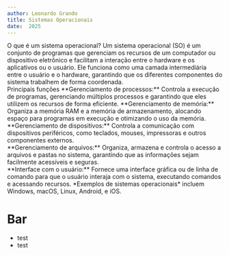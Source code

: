 ```yaml
---
author: Leonardo Grando
title: Sistemas Operacionais
date:  2025
---
```

<section>
  O que é um sistema operacional?
  Um sistema operacional (SO) é um conjunto de programas que gerenciam os recursos de um computador ou dispositivo eletrônico e facilitam a interação entre o hardware e os aplicativos ou o usuário. Ele funciona como uma camada intermediária entre o usuário e o hardware, garantindo que os diferentes componentes do sistema trabalhem de forma coordenada.
</section>

<section>
  <section>Principais funções
    **Gerenciamento de processos:** Controla a execução de programas, gerenciando múltiplos processos e garantindo que eles utilizem os recursos de forma eficiente.
    **Gerenciamento de memória:** Organiza a memória RAM e a memória de armazenamento, alocando espaço para programas em execução e otimizando o uso da memória.
  </section>
  
  <section>
    **Gerenciamento de dispositivos:** Controla a comunicação com dispositivos periféricos, como teclados, mouses, impressoras e outros componentes externos.
  </section>
  
  <section>
    **Gerenciamento de arquivos:** Organiza, armazena e controla o acesso a arquivos e pastas no sistema, garantindo que as informações sejam facilmente acessíveis e seguras.
  </section>
  
  <section>
    **Interface com o usuário:** Fornece uma interface gráfica ou de linha de comando para que o usuário interaja com o sistema, executando comandos e acessando recursos.
    *Exemplos de sistemas operacionais* incluem Windows, macOS, Linux, Android, e iOS. 
  </section>
</section>


# Bar
* test
* test
